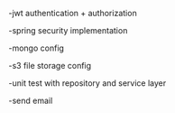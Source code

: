 -jwt authentication + authorization

-spring security implementation

-mongo config

-s3 file storage config

-unit test with repository and service layer

-send email


